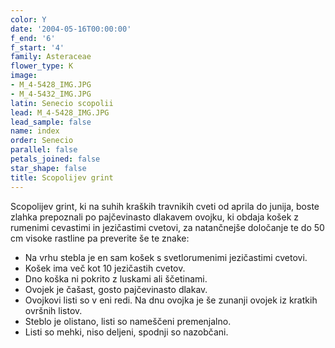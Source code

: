 ```yaml
---
color: Y
date: '2004-05-16T00:00:00'
f_end: '6'
f_start: '4'
family: Asteraceae
flower_type: K
image:
- M_4-5428_IMG.JPG
- M_4-5432_IMG.JPG
latin: Senecio scopolii
lead: M_4-5428_IMG.JPG
lead_sample: false
name: index
order: Senecio
parallel: false
petals_joined: false
star_shape: false
title: Scopolijev grint
---
```

Scopolijev grint, ki na suhih kraških travnikih cveti od aprila do junija, boste zlahka prepoznali po pajčevinasto dlakavem ovojku, ki obdaja košek z rumenimi cevastimi in jezičastimi cvetovi, za natančnejše določanje te do 50 cm visoke rastline pa preverite še te znake:

-   Na vrhu stebla je en sam košek s svetlorumenimi jezičastimi cvetovi.
-   Košek ima več kot 10 jezičastih cvetov.
-   Dno koška ni pokrito z luskami ali ščetinami.
-   Ovojek je čašast, gosto pajčevinasto dlakav.
-   Ovojkovi listi so v eni redi. Na dnu ovojka je še zunanji ovojek iz kratkih ovršnih listov.
-   Steblo je olistano, listi so nameščeni premenjalno.
-   Listi so mehki, niso deljeni, spodnji so nazobčani.
